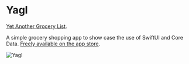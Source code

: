 # Yagl

[Yet Another Grocery List](https://yagl.app). 

A simple grocery shopping app to show case the use of SwiftUI and Core Data. [Freely available on the app store](https://apps.apple.com/us/app/yagl-yet-another-grocery-list/id6443682613).

![Yagl](https://github.com/kafran/Yagl/assets/1889828/bc4ad4c9-c59c-4dc9-b4f6-c9a806682aa8)
